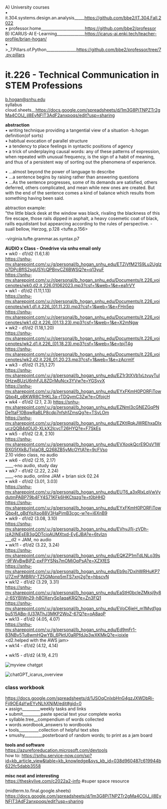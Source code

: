 A) University courses  
• it.304.systems.design.an.analysis_____https://github.com/bbe2/IT.304.Fall.2022  
• professor.home______________________https://github.com/bbe2/professor   
B) ICARUS-AI E-Learning______________https://icarus-ai.enki.tech/teacher-profile/brian-hogan/  
• >_7.Pillars.of.Python_______________https://github.com/bbe2/professor/tree/7.py.pillars  

# it.226 - Technical Communication in STEM Professions  
b.hogan@snhu.edu  
syllabus
cloud.sheets__https://docs.google.com/spreadsheets/d/1m3G8PiTNPZTr2gMa4COlJ_jI8EyNFIT3AdF2anxpoqs/edit?usp=sharing  


**abstraction**  
• writing technique providing a tangential view of a situation -b.hogan definition(of sorts)  
• habitual evocation of parallel structure  
• a tendency to place feelings in syntactic positions of agency  
• a trick of underplaying causal words: any of these patterns of expression, when repeated with unusual frequency, is the sign of a habit of meaning, and thus of a persistent way of sorting out the phenomena of experience.  

• ...almost beyond the power of language to describe  
• ...a sentence begins by raising rather than answering questions  
• ...As the sentence progresses, some of its demands are satisfied, others deferred, others complicated, and mean while new ones are created. But with the end of the sentence comes a kind of balance which results from something having been said.  

abtraction example:  
"the little black desk at the window was black, rivaling the blackness of this fire escape, those rails dipped in asphalt, a heavy cosemetic coat of black, raills equidistant but appearcing according to the rules of perspective. - suall bellow, Herzog, p.128 <tufte.p.156>  

-virginia.tufte.grammar.as.syntax.p7  

**AUDIO x Class - Onedrive via snhu email only**  
• wk0 - d1/d2 (1.6,1.8)  
https://snhu-my.sharepoint.com/:u:/g/personal/b_hogan_snhu_edu/ETZjVfM21S9Lu2Uglzq7DPcBfIS2sgUSYcQPBnvCZ6BWSQ?e=q13yuF  
https://snhu-my.sharepoint.com/:u:/r/personal/b_hogan_snhu_edu/Documents/it.226_voicenotes/wk0.d2.it.226.01062023.mp3?csf=1&web=1&e=ea1rVY  
• wk1 - d1/d2 (1.11,1.13)  
https://snhu-my.sharepoint.com/:u:/r/personal/b_hogan_snhu_edu/Documents/it.226_voicenotes/wk1.d1.it.226_(01.11.23).mp3?csf=1&web=1&e=FHn5eo  
https://snhu-my.sharepoint.com/:u:/r/personal/b_hogan_snhu_edu/Documents/it.226_voicenotes/wk1.d2.it.226_(01.13.23).mp3?csf=1&web=1&e=X2mNgw  
• wk2 - d1/d2 (1.18,1.20)  
https://snhu-my.sharepoint.com/:u:/r/personal/b_hogan_snhu_edu/Documents/it.226_voicenotes/wk2.d1.it.226_(01.18.23).mp3?csf=1&web=1&e=tpjT4g  
https://snhu-my.sharepoint.com/:u:/r/personal/b_hogan_snhu_edu/Documents/it.226_voicenotes/wk2.d2.it.226_01.20.23.mp3?csf=1&web=1&e=zAcrmY  
• wk3 - d1/d2 (1.25,1.27)  
https://snhu-my.sharepoint.com/:u:/g/personal/b_hogan_snhu_edu/EZ1r3tXVb1xLtvuyTuI0HzwBUzU6nhFJL8ZDrMuNcx3YVw?e=YGSyvX  
https://snhu-my.sharepoint.com/:u:/g/personal/b_hogan_snhu_edu/EYxFKmH0PORFiTowQbp4t_gBKWR8C1HKL3a-rTDQymC3Zw?e=OfojcH  
• wk4 - d1/d2 (2.1, 2.3)
https://snhu-my.sharepoint.com/:u:/g/personal/b_hogan_snhu_edu/EZNml3cGNEZGqPNDe1taF10BqwRaBLP8cdp7nfsh1ZmsQg?e=TSvLOm  
https://snhu-my.sharepoint.com/:u:/g/personal/b_hogan_snhu_edu/EZKtlRqkJWREhxaDlxuczQQB4dOIJ0-XLkX2lcvcT26HYQ?e=F7SkEs  
• wk5 - d1/d2 (2.8, 2.10)  
https://snhu-my.sharepoint.com/:u:/g/personal/b_hogan_snhu_edu/EVXookQcrE9OsV1WBXG5fXkBJTpIaO8_Q268ZB5yMcOYtA?e=9cFVso  
2.10 video class, no audio   
• wk6 - d1/d2 (2.15, 2.17)  
 ____->no audio, study day  
• wk7 - d1/d2 (2.22, 2.24)    
 ____->no audio, online JAM + brian sick 02.24  
• wk8 - d1/d2 (3.01, 3.03)  
https://snhu-my.sharepoint.com/:u:/g/personal/b_hogan_snhu_edu/EUT6_a3xRlxLqVwVydutmPABP79b4FY4S71KFk6HKCtqzg?e=t0bHHD  
https://snhu-my.sharepoint.com/:u:/g/personal/b_hogan_snhu_edu/EYxFKmH0PORFiTowQbp4t_gBdYqXpo88V3HaPimB3cgc-w?e=i6XnB9  
• wk9 - d1/d2 (3.08, 3.10)   
https://snhu-my.sharepoint.com/:u:/g/personal/b_hogan_snhu_edu/EVhyJl1j-zVDh-jzA2INEsEB3qQDTcioAUMXtxd-EyEJBA?e=6tvIzn   
___d2 = JAM, no audio   
• wk11 - d1/d2 (3.22, 3.24)   
https://snhu-my.sharepoint.com/:u:/g/personal/b_hogan_snhu_edu/EQKZP1mTdLNLo39s-9FWvBwBjPZ-pxFPYSNs7mOMiOqPsA?e=XZXfES  
https://snhu-my.sharepoint.com/:u:/g/personal/b_hogan_snhu_edu/Eb9o7DxihWRHuKP7U7ZmF1MBRlV-TZ5GMpnp5mTS7xnj2g?e=hbscvN  
• wk12 - d1/d2 (3.29, 3.31)  
https://snhu-my.sharepoint.com/:u:/g/personal/b_hogan_snhu_edu/EaStH0bcleZMksj9y8J-6SYBlWn29-h8OXerySp1aqaKRQ?e=Zn3FQ1  
https://snhu-my.sharepoint.com/:u:/g/personal/b_hogan_snhu_edu/EVoC6jeH_m1Mvd1gqbu515ABp-lU37AThJ3MKP2WoZ-67Q?e=oA8aoP  
• wk13 - d1/d2 (4.05, 4.07)  
https://snhu-my.sharepoint.com/:u:/g/personal/b_hogan_snhu_edu/Ed9mFr1-83NBv5Tu8wmHQwYBi_6PktU0aRPfdJp3wXKMkQ?e=ioixle  
<d2.helped with the AWS jam>  
• wk14 - d1/d2 (4.12, 4.14)  

• wk15 - d1/d2 (4.19, 4.21)  

![myview chatgpt](https://user-images.githubusercontent.com/59778456/218282582-211540a3-20a8-4a36-affe-a8efdef64b97.JPG)  

![chatGPT_icarus_overview](https://user-images.githubusercontent.com/59778456/216191597-fb66e490-bd1b-4ab4-b0aa-6cbae42dae48.JPG)  

### class workbook  
https://docs.google.com/spreadsheets/d/1JSOqCnIxbHnG4gzJXWDbRi-Fji9OE4aYwEYvNLhXNiM/edit#gid=0  
• assign_________weekly tasks and links  
• submit_________paste special text your complete works  
• syllable.tree__compendium of words collected  
• words.wordbook_answers to wordbooks  
• tools__________collection of helpful text sites  
• smushy_________posterboard of random words; to print as a jam board  

**tools and software**  
https://azureforeducation.microsoft.com/devtools  
how to:  https://snhu.service-now.com/sp?id=kb_article_view&table=kb_knowledge&sys_kb_id=038d960487c619944b622fc5dabb3558  

**misc neat and interesting**  
https://theskylive.com/c2022a2-info #super space resource  

(midterm.to.final.google.sheets)  
https://docs.google.com/spreadsheets/d/1m3G8PiTNPZTr2gMa4COlJ_jI8EyNFIT3AdF2anxpoqs/edit?usp=sharing  
